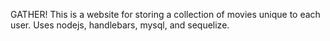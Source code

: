 GATHER!
This is a website for storing a collection of movies unique to each user.
Uses nodejs, handlebars, mysql, and sequelize.
